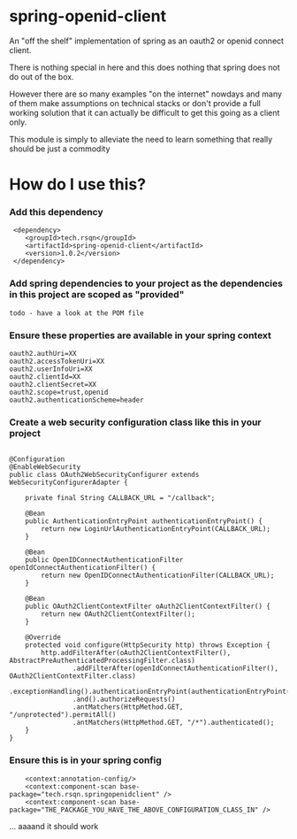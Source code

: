 # spring-openid-client
An "off the shelf" implementation of spring as an oauth2 or openid connect client.

There is nothing special in here and this does nothing that spring does not do out of the box.

However there are so many examples "on the internet" nowdays and many of them make assumptions on technical stacks or don't provide a full working
solution that it can actually be difficult to get this going as a client only.

This module is simply to alleviate the need to learn something that really should be just a commodity


How do I use this?
==================

### Add this dependency
```
 <dependency>
    <groupId>tech.rsqn</groupId>
    <artifactId>spring-openid-client</artifactId>
    <version>1.0.2</version>
 </dependency>
```

### Add spring dependencies to your project as the dependencies in this project are scoped as "provided"
```
todo - have a look at the POM file
```

### Ensure these properties are available in your spring context
```
oauth2.authUri=XX
oauth2.accessTokenUri=XX
oauth2.userInfoUri=XX
oauth2.clientId=XX
oauth2.clientSecret=XX
oauth2.scope=trust,openid
oauth2.authenticationScheme=header
```

### Create a web security configuration class like this in your project
```
    
@Configuration
@EnableWebSecurity
public class OAuth2WebSecurityConfigurer extends WebSecurityConfigurerAdapter {

    private final String CALLBACK_URL = "/callback";

    @Bean
    public AuthenticationEntryPoint authenticationEntryPoint() {
        return new LoginUrlAuthenticationEntryPoint(CALLBACK_URL);
    }

    @Bean
    public OpenIDConnectAuthenticationFilter openIdConnectAuthenticationFilter() {
        return new OpenIDConnectAuthenticationFilter(CALLBACK_URL);
    }

    @Bean
    public OAuth2ClientContextFilter oAuth2ClientContextFilter() {
        return new OAuth2ClientContextFilter();
    }

    @Override
    protected void configure(HttpSecurity http) throws Exception {
        http.addFilterAfter(oAuth2ClientContextFilter(), AbstractPreAuthenticatedProcessingFilter.class)
                .addFilterAfter(openIdConnectAuthenticationFilter(), OAuth2ClientContextFilter.class)
                .exceptionHandling().authenticationEntryPoint(authenticationEntryPoint())
                .and().authorizeRequests()
                .antMatchers(HttpMethod.GET, "/unprotected").permitAll()
                .antMatchers(HttpMethod.GET, "/*").authenticated();
    }
}

```


### Ensure this is in your spring config
```
    <context:annotation-config/>
    <context:component-scan base-package="tech.rsqn.springopenidclient" />
    <context:component-scan base-package="THE_PACKAGE_YOU_HAVE_THE_ABOVE_CONFIGURATION_CLASS_IN" />

```

... aaaand it should work